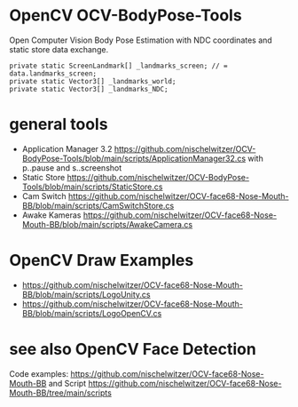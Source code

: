 # OpenCV OCV-BodyPose-Tools

Open Computer Vision Body Pose Estimation with NDC coordinates and
static store data exchange.

```
private static ScreenLandmark[] _landmarks_screen; // = data.landmarks_screen;
private static Vector3[] _landmarks_world;
private static Vector3[] _landmarks_NDC;
```

# general tools

* Application Manager 3.2 https://github.com/nischelwitzer/OCV-BodyPose-Tools/blob/main/scripts/ApplicationManager32.cs
  with p..pause and s..screenshot
* Static Store https://github.com/nischelwitzer/OCV-BodyPose-Tools/blob/main/scripts/StaticStore.cs
* Cam Switch https://github.com/nischelwitzer/OCV-face68-Nose-Mouth-BB/blob/main/scripts/CamSwitchStore.cs
* Awake Kameras https://github.com/nischelwitzer/OCV-face68-Nose-Mouth-BB/blob/main/scripts/AwakeCamera.cs

# OpenCV Draw Examples

* https://github.com/nischelwitzer/OCV-face68-Nose-Mouth-BB/blob/main/scripts/LogoUnity.cs
* https://github.com/nischelwitzer/OCV-face68-Nose-Mouth-BB/blob/main/scripts/LogoOpenCV.cs 

# see also OpenCV Face Detection

Code examples:
https://github.com/nischelwitzer/OCV-face68-Nose-Mouth-BB
and Script https://github.com/nischelwitzer/OCV-face68-Nose-Mouth-BB/tree/main/scripts 
